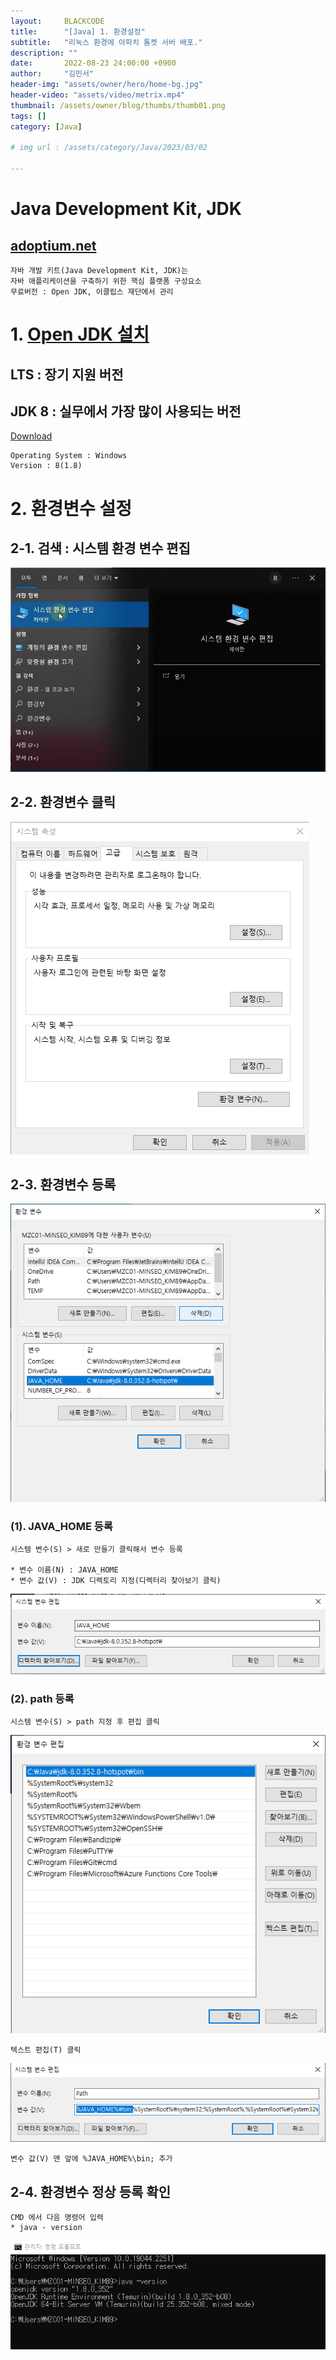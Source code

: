 ```yaml
---
layout:     BLACKCODE
title:      "[Java] 1. 환경설정"
subtitle:   "리눅스 환경에 아파치 톰켓 서버 배포."
description: ""
date:       2022-08-23 24:00:00 +0900
author:     "김민서"
header-img: "assets/owner/hero/home-bg.jpg"
header-video: "assets/video/metrix.mp4"
thumbnail: /assets/owner/blog/thumbs/thumb01.png
tags: []
category: [Java]

# img url : /assets/category/Java/2023/03/02

---
```


# Java Development Kit, JDK
## [adoptium.net](https://adoptium.net/)
    자바 개발 키트(Java Development Kit, JDK)는 
    자바 애플리케이션을 구축하기 위한 핵심 플랫폼 구성요소
    무료버전 : Open JDK, 이클립스 재단에서 관리

# 1. [Open JDK 설치](https://adoptium.net/temurin/releases/?version=8)
## LTS : 장기 지원 버전
## JDK 8 : 실무에서 가장 많이 사용되는 버전

[Download](/IIBlackCode/IIBlackCode.github.io/raw/master/_posts/5.%20Java/OpenJDK8U-jdk_x64_windows_hotspot_8u352b08.msi)

    Operating System : Windows
    Version : 8(1.8)

# 2. 환경변수 설정

## 2-1. 검색 : 시스템 환경 변수 편집
![img/01](/assets/category/Java/2023/03/02/img/01/2-1.PNG)
## 2-2. 환경변수 클릭
![img/01](/assets/category/Java/2023/03/02/img/01/2-2.PNG)
## 2-3. 환경변수 등록
![img/01](/assets/category/Java/2023/03/02/img/01/2-3.PNG)
### (1). JAVA_HOME 등록
    시스템 변수(S) > 새로 만들기 클릭해서 변수 등록

    * 변수 이름(N) : JAVA_HOME
    * 변수 값(V) : JDK 디렉토리 지정(디렉터리 찾아보기 클릭)

![img/01](/assets/category/Java/2023/03/02/img/01/2-3-1.PNG)

### (2). path 등록
    시스템 변수(S) > path 지정 후 편집 클릭

![img/01](/assets/category/Java/2023/03/02/img/01/2-3-2.PNG)

    텍스트 편집(T) 클릭

![img/01](/assets/category/Java/2023/03/02/img/01/2-3-3.PNG)

    변수 값(V) 맨 앞에 %JAVA_HOME%\bin; 추가

## 2-4. 환경변수 정상 등록 확인
    CMD 에서 다음 명령어 입력
    * java - version

![img/01](/assets/category/Java/2023/03/02/img/01/2-4.PNG)